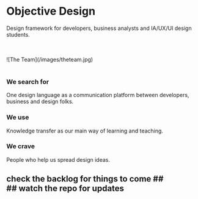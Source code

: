 # Objective Design #
Design framework for developers, business analysts and IA/UX/UI design students.

<br/>
<br/>
![The Team](/images/theteam.jpg)
<br/>
<br/>

### We search for ###
One design language as a communication platform between developers, business and design folks.

### We use ###
Knowledge transfer as our main way of learning and teaching.

### We crave ###
People who help us spread design ideas.

## check the backlog for things to come ## <br/> ## watch the repo for updates ##